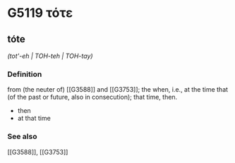 # G5119 τότε

## tóte

_(tot'-eh | TOH-teh | TOH-tay)_

### Definition

from (the neuter of) [[G3588]] and [[G3753]]; the when, i.e., at the time that (of the past or future, also in consecution); that time, then.

- then
- at that time

### See also

[[G3588]], [[G3753]]

